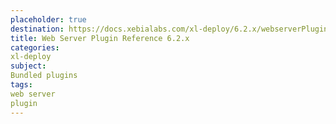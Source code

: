 ```yaml
---
placeholder: true
destination: https://docs.xebialabs.com/xl-deploy/6.2.x/webserverPluginManual.html
title: Web Server Plugin Reference 6.2.x
categories:
xl-deploy
subject:
Bundled plugins
tags:
web server
plugin
---
```

